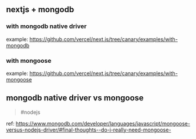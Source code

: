 ## nextjs + mongodb

### with mongodb native driver

example: https://github.com/vercel/next.js/tree/canary/examples/with-mongodb

### with mongoose

example: https://github.com/vercel/next.js/tree/canary/examples/with-mongoose

## mongodb native driver vs mongoose

> #nodejs

ref: https://www.mongodb.com/developer/languages/javascript/mongoose-versus-nodejs-driver/#final-thoughts--do-i-really-need-mongoose-